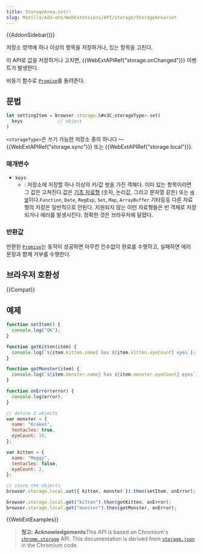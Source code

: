 ```yaml
---
title: StorageArea.set()
slug: Mozilla/Add-ons/WebExtensions/API/storage/StorageArea/set
---
```


{{AddonSidebar()}}

저장소 영역에 하나 이상의 항목을 저장하거나, 있는 항목을 고친다.

이 API로 값을 저장하거나 고치면, {{WebExtAPIRef("storage.onChanged")}} 이벤트가 발생한다.

비동기 함수로 [`Promise`](/en-US/docs/Web/JavaScript/Reference/Global_Objects/Promise)를 돌려준다.

## 문법

```js
let settingItem = browser.storage.&#x3C;storageType>.set(
  keys             // object
)
```

`<storageType>`은 쓰기 가능한 저장소 중의 하나다 — {{WebExtAPIRef("storage.sync")}} 또는 {{WebExtAPIRef("storage.local")}}.

### 매개변수

- `keys`
  - : 저장소에 저장할 하나 이상의 키/값 쌍을 가진 객체다. 이미 있는 항목이라면 그 값은 고쳐진다.값은 [기초 자료형](/ko/docs/Glossary/Primitive) (숫자, 논리값, 그리고 문자열 같은) 또는 [`배열`](/en-US/docs/Web/JavaScript/Reference/Global_Objects/Array)이다.`Function`, `Date`, `RegExp`, `Set`, `Map`, `ArrayBuffer` 기타등등 다른 자료형의 저장은 일반적으로 안된다. 지원되지 않는 이런 자료형들은 빈 객체로 저장되거나 에러를 발생시킨다. 정확한 것은 브라우저에 달렸다.

### 반환값

반환된 [`Promise`](/en-US/docs/Web/JavaScript/Reference/Global_Objects/Promise)는 동작이 성공하면 아무런 인수없이 완료를 수행하고, 실패하면 에러 문장과 함께 거부를 수행한다.

## 브라우저 호환성

{{Compat}}

## 예제

```js
function setItem() {
  console.log("OK");
}

function gotKitten(item) {
  console.log(`${item.kitten.name} has ${item.kitten.eyeCount} eyes`);
}

function gotMonster(item) {
  console.log(`${item.monster.name} has ${item.monster.eyeCount} eyes`);
}

function onError(error) {
  console.log(error);
}

// define 2 objects
var monster = {
  name: "Kraken",
  tentacles: true,
  eyeCount: 10,
};

var kitten = {
  name: "Moggy",
  tentacles: false,
  eyeCount: 2,
};

// store the objects
browser.storage.local.set({ kitten, monster }).then(setItem, onError);

browser.storage.local.get("kitten").then(gotKitten, onError);
browser.storage.local.get("monster").then(gotMonster, onError);
```

{{WebExtExamples}}

> **참고:** **Acknowledgements**This API is based on Chromium's [`chrome.storage`](https://developer.chrome.com/extensions/storage) API. This documentation is derived from [`storage.json`](https://chromium.googlesource.com/chromium/src/+/master/extensions/common/api/storage.json) in the Chromium code.
